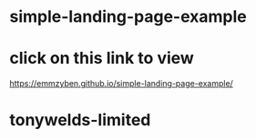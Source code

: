# simple-landing-page-example
# click on this link to view 
https://emmzyben.github.io/simple-landing-page-example/
# tonywelds-limited
